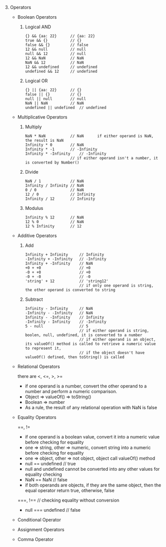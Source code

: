 3.  Operators

    *   Boolean Operators

        1.  Logical AND

                {} && {aa: 22}      // {aa: 22}
                true && {}          // {}
                false && {}         // false
                12 && null          // null
                null && 12          // null
                12 && NaN           // NaN
                NaN && 12           // NaN
                12 && undefined     // undefined
                undefined && 12     // undefined

        2.  Logical OR

                {} || {aa: 22}      // {}
                false || {}         // {}
                null || null        // null
                NaN || NaN          // NaN
                undefined || undefined  // undefined

    *   Multiplicative Operators

        1.  Multiply

                NaN * NaN           // NaN      if either operand is NaN, the result is NaN
                Infinity * 0        // NaN
                Infinity * -1       // -Infinity
                Infinity * -Infinity    // -Infinity
                                    // if either operand isn't a number, it is converted by Number()

        2.  Divide

                NaN / 1             // NaN
                Infinity / Infinity // NaN
                0 / 0               // NaN
                12 / 0              // Infinity
                Infinity / 12       // Infinity

        3.  Modulus

                Infinity % 12       // NaN
                12 % 0              // NaN
                12 % Infinity       // 12

    *   Additive Operators

        1.  Add

                Infinity + Infinity     // Infinity
                -Infinity + -Infinity   // -Infinity
                Infinity + -Infinity    // NaN
                +0 + +0                 // +0
                -0 + +0                 // +0
                -0 + -0                 // -0
                'string' + 12           // 'string12'
                                        // if only one operand is string, the other operand is converted to string

        2.  Subtract

                Infinity - Infinity     // NaN
                -Infinity - -Infinity   // NaN
                Infinity - -Infinity    // Infinity
                -Infinity - Infinity    // -Infinity
                5 - null                // 5
                                        // if either operand is string, boolen, null, undefined, it is converted to a number
                                        // if either operand is an object, its valueOf() method is called to retrieve a numeric value to represent it,
                                        // if the object doesn't have valueOf() defined, then toString() is called

    *   Relational Operators

        there are <, <=, >, >=

        *   if one operand is a number, convert the other operand to a number and perform a numeric comparison.
        *   Object => valueOf() => toString()
        *   Boolean => number
        *   As a rule, the result of any relational operation with NaN is false

    *   Equality Operators

        ==, !=

        *   if one operand is a boolean value, convert it into a numeric value before checking for equality
        *   one => string, other => numeric, convert string into a numeric before checking for equality
        *   one => object, other => not object, object call valueOf() method
        *   null == undefined       // true
        *   null and undefined cannot be converted into any other values for equality checking
        *   NaN == NaN              // false
        *   if both operands are objects, if they are the same object, then the equal operator return true, otherwise, false

        ===, !==    // checking equality without conversion

        *   null === undefined      // false

    *   Conditional Operator
    *   Assignment Operators
    *   Comma Operator
